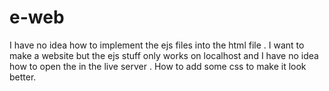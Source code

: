 # e-web
I have no idea how to implement the ejs files into the html file .
I want to make a website but the ejs stuff only works on localhost and I have no idea how to open the in the live server .
How to add some css to make it look better.

